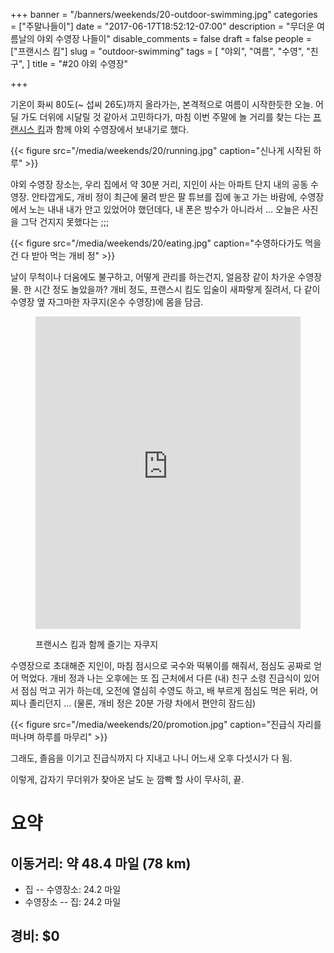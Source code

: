 +++
banner = "/banners/weekends/20-outdoor-swimming.jpg"
categories = ["주말나들이"]
date = "2017-06-17T18:52:12-07:00"
description = "무더운 여름날의 야외 수영장 나들이"
disable_comments = false
draft = false
people = ["프랜시스 킴"]
slug = "outdoor-swimming"
tags = [
    "야외",
    "여름",
    "수영",
    "친구",
]
title = "#20 야외 수영장"

+++

기온이 화씨 80도(~ 섭씨 26도)까지 올라가는, 본격적으로 여름이 시작한듯한 오늘.
어딜 가도 더위에 시달릴 것 같아서 고민하다가, 마침 이번 주말에 놀 거리를 찾는
다는 [프랜시스 킴](/people/프랜시스-킴)과 함께 야외 수영장에서
보내기로 했다.

<!--more-->

{{< figure
  src="/media/weekends/20/running.jpg"
  caption="신나게 시작된 하루" >}}

야외 수영장 장소는, 우리 집에서 약 30분 거리, 지인이 사는 아파트 단지 내의 
공동 수영장.
안타깝게도, 개비 정이 최근에 물려 받은 팔 튜브를 집에 놓고 가는 바람에,
수영장에서 노는 내내 내가 안고 있었어야 했던데다, 내 폰은 방수가 아니라서 … 
오늘은 사진을 그닥 건지지 못했다는 ;;; 

{{< figure
  src="/media/weekends/20/eating.jpg"
  caption="수영하다가도 먹을건 다 받아 먹는 개비 정" >}}

날이 무척이나 더움에도 불구하고, 어떻게 관리를 하는건지, 얼음장 같이 차가운
수영장 물.
한 시간 정도 놀았을까? 개비 정도, 프랜스시 킴도 입술이 새파랗게 질려서, 다 같이 
수영장 옆 자그마한 자쿠지(온수 수영장)에 몸을 담금.

<figure>
<div class="video-container">
<iframe width="100%" height="500"
src="https://www.youtube.com/embed/iGM4RnkK0As" frameborder="0"
allowfullscreen></iframe>
</div>
<figcaption>
<p>프랜시스 킴과 함께 즐기는 자쿠지</p>
</figcaption>
</figure>

수영장으로 초대해준 지인이, 마침 점시으로 국수와 떡볶이를 해줘서, 
점심도 공짜로 얻어 먹었다.
개비 정과 나는 오후에는 또 집 근처에서 다른 (내) 친구 소령 진급식이 있어서 
점심 먹고 귀가 하는데, 오전에 열심히 수영도 하고, 배 부르게 점심도 먹은 뒤라,
어찌나 졸리던지 … 
(물론, 개비 정은 20분 가량 차에서 편안히 잠드심)

{{< figure
  src="/media/weekends/20/promotion.jpg"
  caption="진급식 자리를 떠나며 하루를 마무리" >}}

그래도, 졸음을 이기고 진급식까지 다 지내고 나니 어느새 오후 다섯시가 다 됨. 

이렇게, 갑자기 무더위가 찾아온 날도 눈 깜빡 할 사이 무사히, 끝.

# 요약

## 이동거리: 약 48.4 마일 (78 km)

- 집 -- 수영장소: 24.2 마일
- 수영장소 -- 집: 24.2 마일

## 경비: $0

